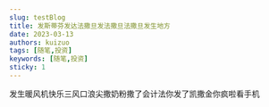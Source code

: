 ```yaml
---
slug: testBlog
title: 发斯蒂芬发达法撒旦发法撒旦法撒旦发生地方
date: 2023-03-13
authors: kuizuo
tags: [随笔,投资]
keywords: [随笔,投资]
sticky: 1
---
```




发生暖风机快乐三风口浪尖撒奶粉撒了会计法你发了凯撒金你疯啦看手机